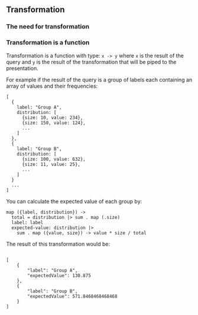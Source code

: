 ## Transformation

### The need for transformation

### Transformation is a function
Transformation is a function with type: `x -> y` where `x` is the result of the query and `y` is the result of the transformation that will be piped to the presentation.

For example if the result of the query is a group of labels each containing an array of values and their frequencies:

```
[
  {
    label: "Group A",
    distribution: [
      {size: 10, value: 234},
      {size: 150, value: 124},
      ...
    ]
  },
  {
    label: "Group B",
    distribution: [
      {size: 100, value: 632},
      {size: 11, value: 25},
      ...
    ]
  }
  ...
]
```

You can calculate the expected value of each group by:

```
map ({label, distribution}) ->
  total = distribution |> sum . map (.size) 
  label: label
  expected-value: distribution |> 
    sum . map ({value, size}) -> value * size / total
```

The result of this transformation would be:

```

[
    {
        "label": "Group A",
        "expectedValue": 130.875
    },
    {
        "label": "Group B",
        "expectedValue": 571.8468468468468
    }
]
```
